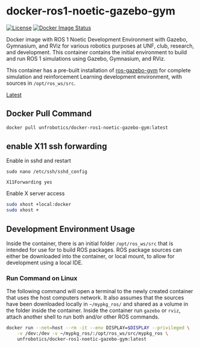 # docker-ros1-noetic-gazebo-gym
[![License](https://img.shields.io/badge/License-Apache_2.0-blue.svg?style=plastic)](https://github.com/UNF-Robotics/docker-ros1-noetic-gazebo-gym/blob/master/LICENSE.txt)
[![Docker Image Status](https://github.com/UNF-Robotics/docker-ros1-noetic-gazebo-gym/actions/workflows/main.yml/badge.svg/)](https://github.com/UNF-Robotics/docker-ros1-noetic-gazebo-gym/actions)

Docker image with ROS 1 Noetic Development Environment with Gazebo, Gymnasium, 
and RViz for various robotics purposes at UNF, club, research, and development.
This container contains the initial environment to build and run ROS 1
simulations using Gazebo, Gymnasium, and RViz.

This container has a pre-built installation of [ros-gazebo-gym](https://github.com/rickstaa/ros-gazebo-gym)
for complete simulation and reinforcement Learning development environment,
with sources in `/opt/ros_ws/src`.

[Latest](https://hub.docker.com/r/unfrobotics/docker-ros1-noetic-gazebo-gym/tags)

## Docker Pull Command
```bash
docker pull unfrobotics/docker-ros1-noetic-gazebo-gym:latest
```

## enable X11 ssh forwarding
Enable in sshd and restart
```
sudo nano /etc/ssh/sshd_config

X11Forwarding yes
```

Enable X server access
```bash
sudo xhost +local:docker
sudo xhost +
```
## Development Environment Usage
Inside the container, there is an initial folder `/opt/ros_ws/src`
that is intended for use for to build ROS packages. ROS package sources can
either be downloaded into the container, or local mount, to allow for
development using a local IDE.

### Run Command on Linux
The following command will open a terminal to the newly created 
container that uses the host computers network. It also assumes that the
sources have been downloaded locally in `~/mypkg_ros/` and shared as a
volume in the folder inside the container. Inside the container run `gazebo`
or `rviz`, attach another shell to run both and/or other ROS commands.
```bash
docker run --net=host --rm -it --env DISPLAY=$DISPLAY --privileged \
    -v /dev:/dev -v ~/mypkg_ros/:/opt/ros_ws/src/mypkg_ros \
    unfrobotics/docker-ros1-noetic-gazebo-gym:latest
```
